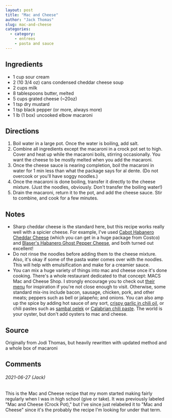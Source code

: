 ```yaml
---
layout: post
title: "Mac and Cheese"
author: "Jack Thomas"
slug: mac-and-cheese
categories:
  - category:
    - entrees
    - pasta and sauce
---
```


## Ingredients

- 1 cup sour cream
- 2 (10 3/4 oz) cans condensed cheddar cheese soup
- 2 cups milk
- 8 tablespoons butter, melted
- 5 cups grated cheese (~20oz)
- 1 tsp dry mustard
- 1 tsp black pepper (or more, always more)
- 1 lb (1 box) uncooked elbow macaroni

## Directions

1. Boil water in a large pot. Once the water is boiling, add salt.
2. Combine all ingredients except the macaroni in a crock pot set to high. Cover and heat up while the macaroni boils, stirring occasionally. You want the cheese to be mostly melted when you add the macaroni.
3. Once the cheese sauce is nearing completion, boil the macaroni in water for 1 min less than what the package says for al dente. (Do not overcook or you'll have soggy noodles.) 
4. Once the macaroni is done boiling, transfer it directly to the cheese mixture. (Just the noodles, obviously. Don't transfer the boiling water!)
5. Drain the macaroni, return it to the pot, and add the cheese sauce. Stir to combine, and cook for a few minutes.

## Notes

- Sharp cheddar cheese is the standard here, but this recipe works really well with a spicier cheese. For example, I've used [Cabot Habanero Cheddar Cheese](https://www.cabotcheese.coop/product/habanero-cheddar-cheese/) (which you can get in a huge package from Costco) and [Blaser's Habanero Ghost Pepper Cheese](https://www.ellsworthcheese.com/product/blasers-premium-cheese/7-5-oz-blasers-habanero-ghost-pepper-cheese/), and both turned out excellent!
- Do not rinse the noodles before adding them to the cheese mixture. Also, it's okay if some of the pasta water comes over with the noodles. This will help with emulsification and make for a creamier sauce.
- You can mix a huge variety of things into mac and cheese once it's done cooking. There's a whole restaurant dedicated to that concept: MACS Mac and Cheese Shop. I strongly encourage you to check out [their menu](http://macandcheeseshop.com/menu/macs/) for inspiration if you're not close enough to visit. Otherwise, some standard mix-ins include bacon, sausage, chicken, pork, and other meats; peppers such as bell or jalapeño; and onions. You can also amp up the spice by adding hot sauce of any sort, [crispy garlic in chili oil](https://amazon.com/dp/B00BF028XQ/), or chili pastes such as [sambal oelek](https://amazon.com/dp/B000JMAVXA/) or [Calabrian chili paste](https://amazon.com/dp/B004ROGVCG/). The world is your oyster, but don't add oysters to mac and cheese.

## Source

Originally from Jodi Thomas, but heavily rewritten with updated method and a whole box of macaroni

## Comments

###### 2021-06-27 (Jack)

This is the Mac and Cheese recipe that my mom started making fairly regularly when I was in high school (give or take). It was previously labeled "Mac and Cheese (Crock Pot)," but I've since just relabeled it to "Mac and Cheese" since it's the probably the recipe I'm looking for under that term.
